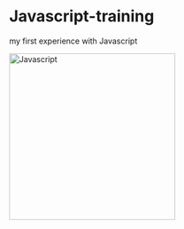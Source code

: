 # Javascript-training

my first experience with Javascript

<img src="https://logowik.com/content/uploads/images/3799-javascript.jpg" alt="Javascript" width="300"/>
